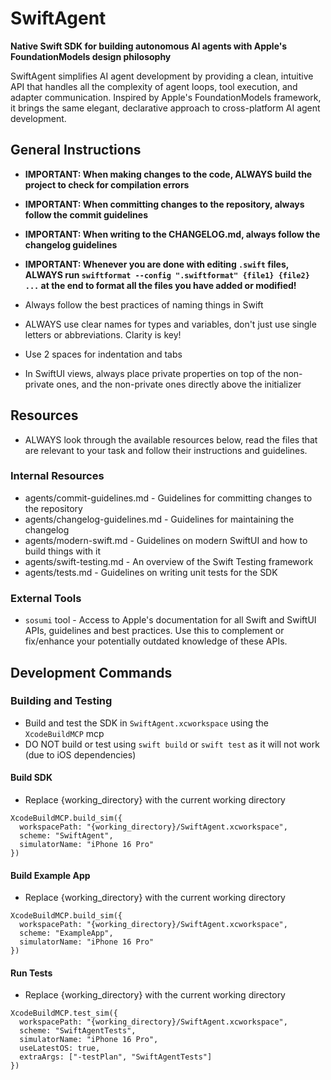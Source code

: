 # SwiftAgent

**Native Swift SDK for building autonomous AI agents with Apple's FoundationModels design philosophy**

SwiftAgent simplifies AI agent development by providing a clean, intuitive API that handles all the complexity of agent loops, tool execution, and adapter communication. Inspired by Apple's FoundationModels framework, it brings the same elegant, declarative approach to cross-platform AI agent development.

## General Instructions

- **IMPORTANT: When making changes to the code, ALWAYS build the project to check for compilation errors**
- **IMPORTANT: When committing changes to the repository, always follow the commit guidelines**
- **IMPORTANT: When writing to the CHANGELOG.md, always follow the changelog guidelines**
- **IMPORTANT: Whenever you are done with editing `.swift` files, ALWAYS run `swiftformat --config ".swiftformat" {file1} {file2} ...` at the end to format all the files you have added or modified!**

- Always follow the best practices of naming things in Swift
- ALWAYS use clear names for types and variables, don't just use single letters or abbreviations. Clarity is key!
- Use 2 spaces for indentation and tabs
- In SwiftUI views, always place private properties on top of the non-private ones, and the non-private ones directly above the initializer

## Resources

- ALWAYS look through the available resources below, read the files that are relevant to your task and follow their instructions and guidelines.

### Internal Resources

- agents/commit-guidelines.md - Guidelines for committing changes to the repository
- agents/changelog-guidelines.md - Guidelines for maintaining the changelog
- agents/modern-swift.md - Guidelines on modern SwiftUI and how to build things with it
- agents/swift-testing.md - An overview of the Swift Testing framework
- agents/tests.md - Guidelines on writing unit tests for the SDK

### External Tools

- `sosumi` tool - Access to Apple's documentation for all Swift and SwiftUI APIs, guidelines and best practices. Use this to complement or fix/enhance your potentially outdated knowledge of these APIs.

## Development Commands

### Building and Testing

- Build and test the SDK in `SwiftAgent.xcworkspace` using the `XcodeBuildMCP` mcp
- DO NOT build or test using `swift build` or `swift test` as it will not work (due to iOS dependencies)

#### Build SDK

- Replace {working_directory} with the current working directory

```
XcodeBuildMCP.build_sim({
  workspacePath: "{working_directory}/SwiftAgent.xcworkspace",
  scheme: "SwiftAgent",
  simulatorName: "iPhone 16 Pro"
})
```

#### Build Example App

- Replace {working_directory} with the current working directory

```
XcodeBuildMCP.build_sim({
  workspacePath: "{working_directory}/SwiftAgent.xcworkspace",
  scheme: "ExampleApp",
  simulatorName: "iPhone 16 Pro"
})
```

#### Run Tests

- Replace {working_directory} with the current working directory

```
XcodeBuildMCP.test_sim({
  workspacePath: "{working_directory}/SwiftAgent.xcworkspace",
  scheme: "SwiftAgentTests",
  simulatorName: "iPhone 16 Pro",
  useLatestOS: true,
  extraArgs: ["-testPlan", "SwiftAgentTests"]
})
```
